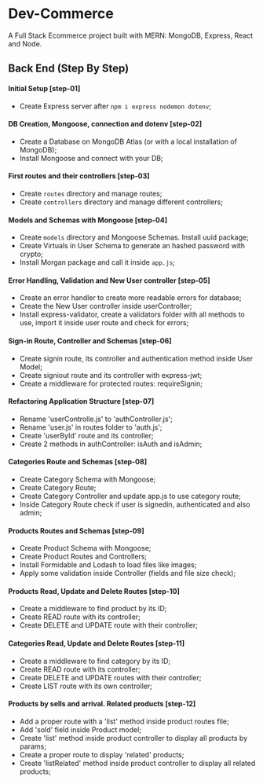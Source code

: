 # Dev-Commerce

A Full Stack Ecommerce project built with MERN: MongoDB, Express, React and Node.

## Back End (Step By Step)

#### Initial Setup [step-01]

* Create Express server after `npm i express nodemon dotenv`;

#### DB Creation, Mongoose, connection and dotenv [step-02]

* Create a Database on MongoDB Atlas (or with a local installation of MongoDB);
* Install Mongoose and connect with your DB;

#### First routes and their controllers [step-03]

* Create `routes` directory and manage routes;
* Create `controllers` directory and manage different controllers;

#### Models and Schemas with Mongoose [step-04]

* Create `models` directory and Mongoose Schemas. Install uuid package;
* Create Virtuals in User Schema to generate an hashed password with crypto;
* Install Morgan package and call it inside `app.js`;

#### Error Handling, Validation and New User controller [step-05]

* Create an error handler to create more readable errors for database;
* Create the New User controller inside userController;
* Install express-validator, create a validators folder with all methods to use, import it inside user route and check for errors;

#### Sign-in Route, Controller and Schemas [step-06]

* Create signin route, its controller and authentication method inside User Model;
* Create signiout route and its controller with express-jwt;
* Create a middleware for protected routes: requireSignin;

#### Refactoring Application Structure [step-07]

* Rename 'userControlle.js' to 'authController.js';
* Rename 'user.js' in routes folder to 'auth.js';
* Create 'userById' route and its controller;
* Create 2 methods in authController: isAuth and isAdmin;

#### Categories Route and Schemas [step-08]

* Create Category Schema with Mongoose;
* Create Category Route;
* Create Category Controller and update app.js to use category route;
* Inside Category Route check if user is signedin, authenticated and also admin;

#### Products Routes and Schemas [step-09]

* Create Product Schema with Mongoose;
* Create Product Routes and Controllers;
* Install Formidable and Lodash to load files like images;
* Apply some validation inside Controller (fields and file size check);

#### Products Read, Update and Delete Routes [step-10]

* Create a middleware to find product by its ID;
* Create READ route with its controller;
* Create DELETE and UPDATE route with their controller;

#### Categories Read, Update and Delete Routes [step-11]

* Create a middleware to find category by its ID;
* Create READ route with its controller;
* Create DELETE and UPDATE routes with their controller;
* Create LIST route with its own controller;

#### Products by sells and arrival. Related products [step-12]

* Add a proper route with a 'list' method inside product routes file;
* Add 'sold' field inside Product model;
* Create 'list' method inside product controller to display all products by params;
* Create a proper route to display 'related' products;
* Create 'listRelated' method inside product controller to display all related products;